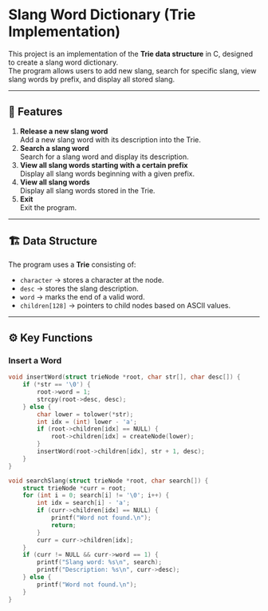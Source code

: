 # Slang Word Dictionary (Trie Implementation)

This project is an implementation of the **Trie data structure** in C, designed to create a slang word dictionary.  
The program allows users to add new slang, search for specific slang, view slang words by prefix, and display all stored slang.

---

## 📌 Features
1. **Release a new slang word**  
   Add a new slang word with its description into the Trie.
2. **Search a slang word**  
   Search for a slang word and display its description.
3. **View all slang words starting with a certain prefix**  
   Display all slang words beginning with a given prefix.
4. **View all slang words**  
   Display all slang words stored in the Trie.
5. **Exit**  
   Exit the program.

---

## 🏗️ Data Structure
The program uses a **Trie** consisting of:
- `character` → stores a character at the node.
- `desc` → stores the slang description.
- `word` → marks the end of a valid word.
- `children[128]` → pointers to child nodes based on ASCII values.

---

## ⚙️ Key Functions
### Insert a Word
```c
void insertWord(struct trieNode *root, char str[], char desc[]) {
    if (*str == '\0') {
        root->word = 1;
        strcpy(root->desc, desc);
    } else {
        char lower = tolower(*str);
        int idx = (int) lower - 'a';
        if (root->children[idx] == NULL) {
            root->children[idx] = createNode(lower);
        }
        insertWord(root->children[idx], str + 1, desc);
    }
}

void searchSlang(struct trieNode *root, char search[]) {
    struct trieNode *curr = root;
    for (int i = 0; search[i] != '\0'; i++) {
        int idx = search[i] - 'a';
        if (curr->children[idx] == NULL) {
            printf("Word not found.\n");
            return;
        }
        curr = curr->children[idx];
    }
    if (curr != NULL && curr->word == 1) {
        printf("Slang word: %s\n", search);
        printf("Description: %s\n", curr->desc);
    } else {
        printf("Word not found.\n");
    }
}

